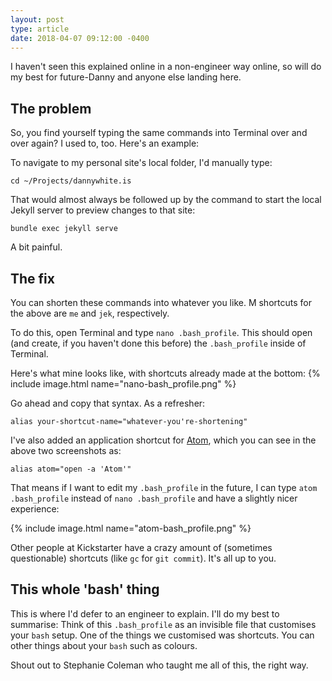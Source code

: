 ```yaml
---
layout: post
type: article
date: 2018-04-07 09:12:00 -0400
---
```


I haven't seen this explained online in a non-engineer way online, so will do my best for future-Danny and anyone else landing here.

## The problem
So, you find yourself typing the same commands into Terminal over and over again? I used to, too. Here's an example:

To navigate to my personal site's local folder, I'd manually type:

```
cd ~/Projects/dannywhite.is
```

That would almost always be followed up by the command to start the local Jekyll server to preview changes to that site:
```
bundle exec jekyll serve
```

A bit painful.

## The fix
You can shorten these commands into whatever you like. M shortcuts for the above are `me` and `jek`, respectively.

To do this, open Terminal and type `nano .bash_profile`. This should open (and create, if you haven't done this before) the `.bash_profile` inside of Terminal.

Here's what mine looks like, with shortcuts already made at the bottom:
{% include image.html name="nano-bash_profile.png" %}

Go ahead and copy that syntax. As a refresher:

```
alias your-shortcut-name="whatever-you're-shortening"
```

I've also added an application shortcut for [Atom](https://atom.io), which you can see in the above two screenshots as:

```
alias atom="open -a 'Atom'"
```

That means if I want to edit my `.bash_profile` in the future, I can type `atom .bash_profile` instead of `nano .bash_profile` and have a slightly nicer experience:

{% include image.html name="atom-bash_profile.png" %}

Other people at Kickstarter have a crazy amount of (sometimes questionable) shortcuts (like `gc` for `git commit`). It's all up to you.

## This whole 'bash' thing
This is where I'd defer to an engineer to explain. I'll do my best to summarise: Think of this `.bash_profile` as an invisible file that customises your `bash` setup. One of the things we customised was shortcuts. You can other things about your `bash` such as colours.

Shout out to Stephanie Coleman who taught me all of this, the right way.
